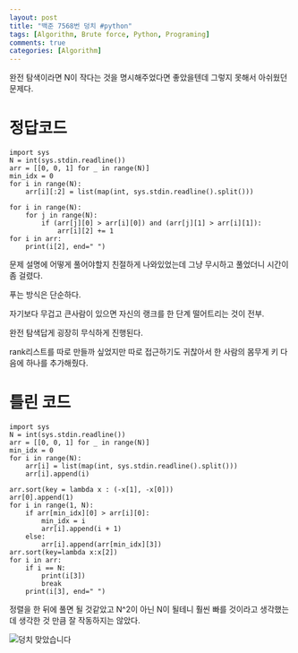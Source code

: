 ```yaml
---
layout: post
title: "백준 7568번 덩치 #python"
tags: [Algorithm, Brute force, Python, Programing]
comments: true
categories: [Algorithm]
---
```


완전 탐색이라면 N이 작다는 것을 명시해주었다면 좋았을텐데 그렇지 못해서 아쉬웠던 문제다.

# 정답코드

```{.python}
import sys
N = int(sys.stdin.readline())
arr = [[0, 0, 1] for _ in range(N)]
min_idx = 0
for i in range(N):
    arr[i][:2] = list(map(int, sys.stdin.readline().split()))

for i in range(N):
    for j in range(N):
        if (arr[j][0] > arr[i][0]) and (arr[j][1] > arr[i][1]):
            arr[i][2] += 1
for i in arr:
    print(i[2], end=" ")
```

문제 설명에 어떻게 풀어야할지 친절하게 나와있었는데 그냥 무시하고 풀었더니 시간이 좀 걸렸다.

푸는 방식은 단순하다.

자기보다 무겁고 큰사람이 있으면 자신의 랭크를 한 단계 떨어트리는 것이 전부.

완전 탐색답게 굉장히 무식하게 진행된다.

rank리스트를 따로 만들까 싶었지만 따로 접근하기도 귀찮아서 한 사람의 몸무게 키 다음에 하나를 추가해줬다.


# 틀린 코드

```{.python}
import sys
N = int(sys.stdin.readline())
arr = [[0, 0, 1] for _ in range(N)]
min_idx = 0
for i in range(N):
    arr[i] = list(map(int, sys.stdin.readline().split()))
    arr[i].append(i)
    
arr.sort(key = lambda x : (-x[1], -x[0]))
arr[0].append(1)
for i in range(1, N):
    if arr[min_idx][0] > arr[i][0]:
        min_idx = i
        arr[i].append(i + 1)
    else:
        arr[i].append(arr[min_idx][3])
arr.sort(key=lambda x:x[2])
for i in arr:
    if i == N:
        print(i[3])
        break
    print(i[3], end=" ")
```

정렬을 한 뒤에 풀면 될 것같았고 N^2이 아닌 N이 될테니 훨씬 빠를 것이라고 생각했는데 생각한 것 만큼 잘 작동하지는 않았다.

![덩치 맞았습니다](https://user-images.githubusercontent.com/50114210/64225942-73c58500-cf18-11e9-9eba-c375d88d43ea.png)

